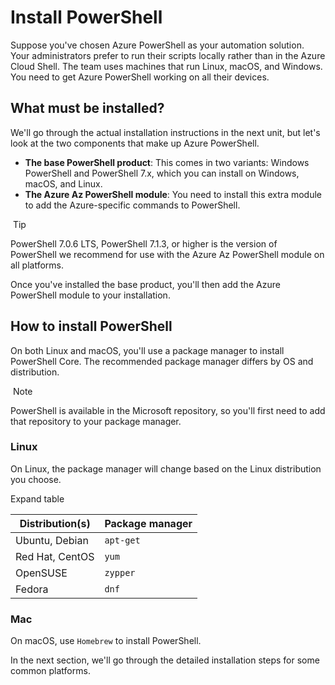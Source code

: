 # Install PowerShell


Suppose you've chosen Azure PowerShell as your automation solution. Your administrators prefer to run their scripts locally rather than in the Azure Cloud Shell. The team uses machines that run Linux, macOS, and Windows. You need to get Azure PowerShell working on all their devices.

## What must be installed?

We'll go through the actual installation instructions in the next unit, but let's look at the two components that make up Azure PowerShell.

- **The base PowerShell product**: This comes in two variants: Windows PowerShell and PowerShell 7.x, which you can install on Windows, macOS, and Linux.
- **The Azure Az PowerShell module**: You need to install this extra module to add the Azure-specific commands to PowerShell.

 Tip

PowerShell 7.0.6 LTS, PowerShell 7.1.3, or higher is the version of PowerShell we recommend for use with the Azure Az PowerShell module on all platforms.

Once you've installed the base product, you'll then add the Azure PowerShell module to your installation.

## How to install PowerShell

On both Linux and macOS, you'll use a package manager to install PowerShell Core. The recommended package manager differs by OS and distribution.

 Note

PowerShell is available in the Microsoft repository, so you'll first need to add that repository to your package manager.

### Linux

On Linux, the package manager will change based on the Linux distribution you choose.

Expand table

|Distribution(s)|Package manager|
|---|---|
|Ubuntu, Debian|`apt-get`|
|Red Hat, CentOS|`yum`|
|OpenSUSE|`zypper`|
|Fedora|`dnf`|

### Mac

On macOS, use `Homebrew` to install PowerShell.

In the next section, we'll go through the detailed installation steps for some common platforms.